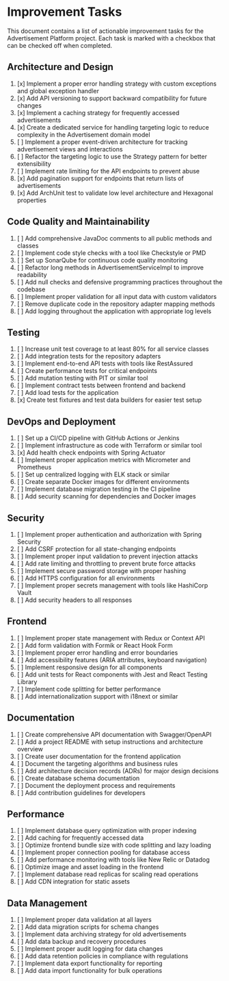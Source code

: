 # Improvement Tasks

This document contains a list of actionable improvement tasks for the Advertisement Platform project. Each task is marked with a checkbox that can be checked off when completed.

## Architecture and Design

1. [x] Implement a proper error handling strategy with custom exceptions and global exception handler
2. [x] Add API versioning to support backward compatibility for future changes
3. [x] Implement a caching strategy for frequently accessed advertisements
4. [x] Create a dedicated service for handling targeting logic to reduce complexity in the Advertisement domain model
5. [ ] Implement a proper event-driven architecture for tracking advertisement views and interactions
6. [ ] Refactor the targeting logic to use the Strategy pattern for better extensibility
7. [ ] Implement rate limiting for the API endpoints to prevent abuse
8. [x] Add pagination support for endpoints that return lists of advertisements
9. [x] Add ArchUnit test to validate low level architecture and Hexagonal properties

## Code Quality and Maintainability

1. [ ] Add comprehensive JavaDoc comments to all public methods and classes
2. [ ] Implement code style checks with a tool like Checkstyle or PMD
3. [ ] Set up SonarQube for continuous code quality monitoring
4. [ ] Refactor long methods in AdvertisementServiceImpl to improve readability
5. [ ] Add null checks and defensive programming practices throughout the codebase
6. [ ] Implement proper validation for all input data with custom validators
7. [ ] Remove duplicate code in the repository adapter mapping methods
8. [ ] Add logging throughout the application with appropriate log levels

## Testing

1. [ ] Increase unit test coverage to at least 80% for all service classes
2. [ ] Add integration tests for the repository adapters
3. [ ] Implement end-to-end API tests with tools like RestAssured
4. [ ] Create performance tests for critical endpoints
5. [ ] Add mutation testing with PIT or similar tool
6. [ ] Implement contract tests between frontend and backend
7. [ ] Add load tests for the application
8. [x] Create test fixtures and test data builders for easier test setup

## DevOps and Deployment

1. [ ] Set up a CI/CD pipeline with GitHub Actions or Jenkins
2. [ ] Implement infrastructure as code with Terraform or similar tool
3. [x] Add health check endpoints with Spring Actuator
4. [ ] Implement proper application metrics with Micrometer and Prometheus
5. [ ] Set up centralized logging with ELK stack or similar
6. [ ] Create separate Docker images for different environments
7. [ ] Implement database migration testing in the CI pipeline
8. [ ] Add security scanning for dependencies and Docker images

## Security

1. [ ] Implement proper authentication and authorization with Spring Security
2. [ ] Add CSRF protection for all state-changing endpoints
3. [ ] Implement proper input validation to prevent injection attacks
4. [ ] Add rate limiting and throttling to prevent brute force attacks
5. [ ] Implement secure password storage with proper hashing
6. [ ] Add HTTPS configuration for all environments
7. [ ] Implement proper secrets management with tools like HashiCorp Vault
8. [ ] Add security headers to all responses

## Frontend

1. [ ] Implement proper state management with Redux or Context API
2. [ ] Add form validation with Formik or React Hook Form
3. [ ] Implement proper error handling and error boundaries
4. [ ] Add accessibility features (ARIA attributes, keyboard navigation)
5. [ ] Implement responsive design for all components
6. [ ] Add unit tests for React components with Jest and React Testing Library
7. [ ] Implement code splitting for better performance
8. [ ] Add internationalization support with i18next or similar

## Documentation

1. [ ] Create comprehensive API documentation with Swagger/OpenAPI
2. [ ] Add a project README with setup instructions and architecture overview
3. [ ] Create user documentation for the frontend application
4. [ ] Document the targeting algorithms and business rules
5. [ ] Add architecture decision records (ADRs) for major design decisions
6. [ ] Create database schema documentation
7. [ ] Document the deployment process and requirements
8. [ ] Add contribution guidelines for developers

## Performance

1. [ ] Implement database query optimization with proper indexing
2. [ ] Add caching for frequently accessed data
3. [ ] Optimize frontend bundle size with code splitting and lazy loading
4. [ ] Implement proper connection pooling for database access
5. [ ] Add performance monitoring with tools like New Relic or Datadog
6. [ ] Optimize image and asset loading in the frontend
7. [ ] Implement database read replicas for scaling read operations
8. [ ] Add CDN integration for static assets

## Data Management

1. [ ] Implement proper data validation at all layers
2. [ ] Add data migration scripts for schema changes
3. [ ] Implement data archiving strategy for old advertisements
4. [ ] Add data backup and recovery procedures
5. [ ] Implement proper audit logging for data changes
6. [ ] Add data retention policies in compliance with regulations
7. [ ] Implement data export functionality for reporting
8. [ ] Add data import functionality for bulk operations